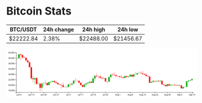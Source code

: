 # Bitcoin Stats

BTC/USDT|24h change|24h high|24h low|
|---|---|---|---|
|$22222.84|2.38%|$22488.00|$21456.67|

<img src="./chart.svg">
